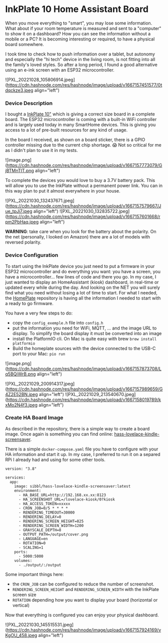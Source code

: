 # InkPlate 10 Home Assistant Board

When you move everything to "smart", you may lose some information. What about if your room temperature is measured and sent to a "computer" to show it on a dashboard? How you can see the information without a mobile or a PC?
It is becoming interesting or required, to have a physical board somewhere.

I took time to check how to push information over a tablet, but autonomy and especially the "hi tech" device in the living room, is not fitting into all the family's loved styles.
So after a long period, I found a good alternative using an e-ink screen with an ESP32 microcontroller.

![PXL_20221028_105806914.jpeg](https://cdn.hashnode.com/res/hashnode/image/upload/v1667157451577/0tdqckze3.jpeg align="left")

### Device Description
I bought a [InkPlate 10"](https://www.crowdsupply.com/soldered/inkplate-10) which is giving a correct size board in a complete board. The ESP32 microcontroller is coming with a built-in WiFi controller and is largely used today in many SmartHome devices. This is giving you access to a lot of pre-built resources for any kind of usage.

In the board I received, as shown on a board sticker, there is a GPIO controller missing due to the current chip shortage. 😱 Not so critical for me as I didn't plan to use it in my tests.

![image.png](https://cdn.hashnode.com/res/hashnode/image/upload/v1667157773079/GjBTMnTIT.png align="left")

To complete the devices you would love to buy a 3.7V battery pack. This will allow you to use the InkPlate without a permanent power link. You can in this way plan to put it almost everywhere in your house.


![PXL_20221030_132437671.jpeg](https://cdn.hashnode.com/res/hashnode/image/upload/v1667157579667/Jue_tpJi7.jpeg align="left")
![PXL_20221030_132835722.jpeg](https://cdn.hashnode.com/res/hashnode/image/upload/v1667157601668/rpm2PbHaq.jpeg align="left")

**WARNING**: take care when you look for the battery about the polarity. On the net (personally, I looked on Amazon) there are a lot of models with reversed polarity.

### Device Configuration
To start using the InkPlate device you just need to put a firmware in your ESP32 microcontroller and do everything you want: you have a screen, you have a microcontroller... few lines of code and there you go. 
In my case, I just wanted to display an HomeAssistant (kiosk) dashboard, in real-time or updated every while during the day.
And looking on the NET you will surely find what you need without losing a lot of time to start. For what I needed, the [HomePlate](https://github.com/lanrat/homeplate) repository is having all the information I needed to start with a ready to go firmware.

You have a very few steps to do:

* copy the `config_exemple.h` file into `config.h`
* put the information you need for WiFi, MQTT, ... and the image URL to display. To simplify the board display it must be converted into an image
* install the PlatformIO cli. On Mac is quite easy with brew `brew install platformio`
* Build the homeplate sources with the device connected to the USB-C port to your Mac: `pio run`

![image.png](https://cdn.hashnode.com/res/hashnode/image/upload/v1667157873708/Lq5BQiWrB.png align="left")

![PXL_20221029_200914317.jpeg](https://cdn.hashnode.com/res/hashnode/image/upload/v1667157989659/G4Z2E52BN.jpeg align="left")
![PXL_20221029_213540670.jpeg](https://cdn.hashnode.com/res/hashnode/image/upload/v1667158019789/kxMo2N4f3.jpeg align="left")

### Create HA Board Image
As described in the repository, there is a simple way to create a board image. Once again is something you can find online: [hass-lovelace-kindle-screensaver](https://github.com/sibbl/hass-lovelace-kindle-screensaver).

There is a simple `docker-compose.yaml` file you have to configure with your HA information and start it up. In my case, I preferred to run it on a separed RPi I already had and using for some other tools.

```
version: "3.8"

services:
  app:
    image: sibbl/hass-lovelace-kindle-screensaver:latest
    environment:
      - HA_BASE_URL=http://192.168.xx.xx:8123
      - HA_SCREENSHOT_URL=/lovelace-kiosk/0?kiosk
      - HA_ACCESS_TOKEN=xxxxx
      - CRON_JOB=0/5 * * * *
      - RENDERING_TIMEOUT=30000
      - RENDERING_DELAY=0
      - RENDERING_SCREEN_HEIGHT=825
      - RENDERING_SCREEN_WIDTH=1200
      - GRAYSCALE_DEPTH=8
      - OUTPUT_PATH=/output/cover.png
      - LANGUAGE=en
      - ROTATION=0
      - SCALING=1
    ports:
      - 5000:5000
    volumes:
      - ./output/:/output
```

Some important things here:

* the `CRON_JOB` can be configured to reduce the number of screenshot. 
* `RENDERING_SCREEN_HEIGHT` and `RENDERING_SCREEN_WIDTH` with the InkPlate screen size
* `ROTATION` depending how you want to display your board (horizontal or vertical)


Now that everything is configured you can enjoy your physical dashboard.


![PXL_20221030_145515531.jpeg](https://cdn.hashnode.com/res/hashnode/image/upload/v1667157924169/vKgOU_458.jpeg align="left")
